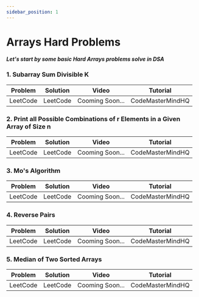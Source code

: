 ```yaml
---
sidebar_position: 1
---
```


# Arrays Hard Problems

***Let's start by some basic Hard Arrays problems solve in DSA***

### 1. Subarray Sum Divisible K

   | Problem | Solution |Video |Tutorial |
   |:-------:|:--------:|:--------:|:--------:|
   | LeetCode |LeetCode |Cooming Soon... | CodeMasterMindHQ|


### 2. Print all Possible Combinations of r Elements in a Given Array of Size n

   | Problem | Solution |Video |Tutorial |
   |:-------:|:--------:|:--------:|:--------:|
   | LeetCode |LeetCode |Cooming Soon... | CodeMasterMindHQ|


### 3. Mo's Algorithm

   | Problem | Solution |Video |Tutorial |
   |:-------:|:--------:|:--------:|:--------:|
   | LeetCode |LeetCode |Cooming Soon... | CodeMasterMindHQ|


### 4. Reverse Pairs

   | Problem | Solution |Video |Tutorial |
   |:-------:|:--------:|:--------:|:--------:|
   | LeetCode |LeetCode |Cooming Soon... | CodeMasterMindHQ|


### 5. Median of Two Sorted Arrays

   | Problem | Solution |Video |Tutorial |
   |:-------:|:--------:|:--------:|:--------:|
   | LeetCode |LeetCode |Cooming Soon... | CodeMasterMindHQ|




